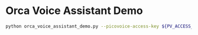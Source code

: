 # Orca Voice Assistant Demo

```bash
python orca_voice_assistant_demo.py --picovoice-access-key ${PV_ACCESS_KEY} --tts picovoice_orca --openai-access-key ${OPEN_AI_KEY} --llm openai
```

